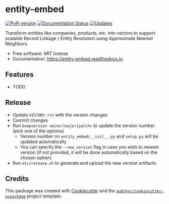 # entity-embed

[![PyPi version](https://img.shields.io/pypi/v/entity-embed.svg)](https://pypi.python.org/pypi/entity-embed)
[![Documentation Status](https://readthedocs.org/projects/entity-embed/badge/?version=latest)](https://entity-embed.readthedocs.io/en/latest/?badge=latest)
[![Updates](https://pyup.io/repos/github/vintasoftware/entity-embed/shield.svg)](https://pyup.io/repos/github/vintasoftware/entity-embed/)


Transform entities like companies, products, etc. into vectors to support scalable Record Linkage / Entity Resolution using Approximate Nearest Neighbors.


* Free software: MIT license
* Documentation: https://entity-embed.readthedocs.io.


## Features

* TODO


## Release

* Update `HISTORY.rst` with the version changes
* Commit changes
* Run `bumpversion <minor|major|patch>` to update the version number (pick one of the options)
    * Version number on `entity_embed/__init__.py` and `setup.py` will be updated automatically
    * You can specify the `--new_version` flag in case you wish to newest version (if not provided, it will be done automatically based on the chosen option)
* Run `etc/release.sh` to generate and upload the new version artifacts


## Credits

This package was created with [Cookiecutter](https://github.com/audreyr/cookiecutter) and the [`audreyr/cookiecutter-pypackage`](https://github.com/audreyr/cookiecutter-pypackage) project template.
